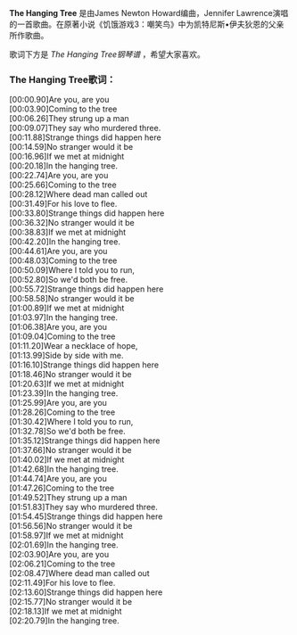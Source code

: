 

**The Hanging Tree** 是由James Newton Howard编曲，Jennifer
Lawrence演唱的一首歌曲。在原著小说《饥饿游戏3：嘲笑鸟》中为凯特尼斯•伊夫狄恩的父亲所作歌曲。

  
歌词下方是 _The Hanging Tree钢琴谱_ ，希望大家喜欢。

### The Hanging Tree歌词：

[00:00.90]Are you, are you  
[00:03.90]Coming to the tree  
[00:06.26]They strung up a man  
[00:09.07]They say who murdered three.  
[00:11.88]Strange things did happen here  
[00:14.59]No stranger would it be  
[00:16.96]If we met at midnight  
[00:20.18]In the hanging tree.  
[00:22.74]Are you, are you  
[00:25.66]Coming to the tree  
[00:28.12]Where dead man called out  
[00:31.49]For his love to flee.  
[00:33.80]Strange things did happen here  
[00:36.32]No stranger would it be  
[00:38.83]If we met at midnight  
[00:42.20]In the hanging tree.  
[00:44.61]Are you, are you  
[00:48.03]Coming to the tree  
[00:50.09]Where I told you to run,  
[00:52.80]So we'd both be free.  
[00:55.72]Strange things did happen here  
[00:58.58]No stranger would it be  
[01:00.89]If we met at midnight  
[01:03.97]In the hanging tree.  
[01:06.38]Are you, are you  
[01:09.04]Coming to the tree  
[01:11.20]Wear a necklace of hope,  
[01:13.99]Side by side with me.  
[01:16.10]Strange things did happen here  
[01:18.46]No stranger would it be  
[01:20.63]If we met at midnight  
[01:23.39]In the hanging tree.  
[01:25.99]Are you, are you  
[01:28.26]Coming to the tree  
[01:30.42]Where I told you to run,  
[01:32.78]So we'd both be free.  
[01:35.12]Strange things did happen here  
[01:37.66]No stranger would it be  
[01:40.02]If we met at midnight  
[01:42.68]In the hanging tree.  
[01:44.74]Are you, are you  
[01:47.26]Coming to the tree  
[01:49.52]They strung up a man  
[01:51.83]They say who murdered three.  
[01:54.45]Strange things did happen here  
[01:56.56]No stranger would it be  
[01:58.97]If we met at midnight  
[02:01.69]In the hanging tree.  
[02:03.90]Are you, are you  
[02:06.21]Coming to the tree  
[02:08.47]Where dead man called out  
[02:11.49]For his love to flee.  
[02:13.60]Strange things did happen here  
[02:15.77]No stranger would it be  
[02:18.13]If we met at midnight  
[02:20.79]In the hanging tree.


